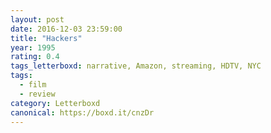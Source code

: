 ```yaml
---
layout: post 
date: 2016-12-03 23:59:00
title: "Hackers"
year: 1995
rating: 0.4
tags_letterboxd: narrative, Amazon, streaming, HDTV, NYC
tags:
  - film
  - review
category: Letterboxd
canonical: https://boxd.it/cnzDr
---
```

